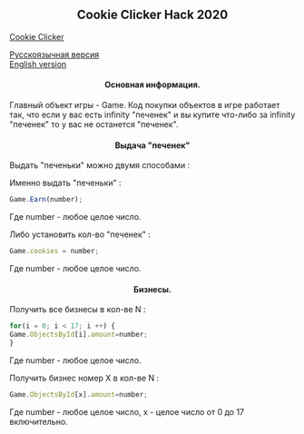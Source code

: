 <h2 align="center">Cookie Clicker Hack 2020</h2> 

[Cookie Clicker](https://orteil.dashnet.org/cookieclicker)
  
[Русскоязычная версия](https://github.com/TrueMajner/Cookie-Clicker-Hack/blob/master/README.md)  
[English version](https://github.com/TrueMajner/Cookie-Clicker-Hack/blob/master/README-EN.md)  
    
<h4 align="center">Основная информация.</h4> 
Главный объект игры - Game.
Код покупки объектов в игре работает так, что если у вас есть infinity "печенек" и вы купите что-либо за infinity "печенек" то у вас не останется "печенек".
  
<h4 align="center">Выдача "печенек"</h4> 
Выдать "печеньки" можно двумя способами :
  
Именно выдать "печеньки" :
```javascript
Game.Earn(number);
```  
Где number - любое целое число.
  
Либо установить кол-во "печенек" :
```javascript
Game.cookies = number;
```
Где number - любое целое число.
  

<h4 align="center">Бизнесы.</h4> 
Получить все бизнесы в кол-ве N :
  
```javascript
for(i = 0; i < 17; i ++) {
Game.ObjectsById[i].amount=number;
}
``` 
Где number - любое целое число.
  
Получить бизнес номер X в кол-ве N :
  
```javascript
Game.ObjectsById[x].amount=number;
``` 
Где number - любое целое число, x - целое число от 0 до 17 включительно.
